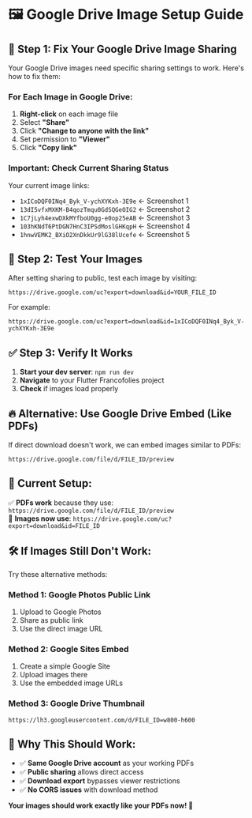 # 🖼️ Google Drive Image Setup Guide

## 🔧 **Step 1: Fix Your Google Drive Image Sharing**

Your Google Drive images need specific sharing settings to work. Here's how to fix them:

### **For Each Image in Google Drive:**

1. **Right-click** on each image file
2. Select **"Share"**
3. Click **"Change to anyone with the link"**
4. Set permission to **"Viewer"**
5. Click **"Copy link"**

### **Important: Check Current Sharing Status**

Your current image links:
- `1xICoDQF0INq4_Byk_V-ychXYKxh-3E9e` ← Screenshot 1
- `13dI5vfxMXKM-B4qozTmqu0GdSQGeOIG2` ← Screenshot 2  
- `1C7jLyh4exwDXkMYfboU0gg-e0op25eAB` ← Screenshot 3
- `103hKNdT6PtDGN7HnC3IPSdMoslGHKqpH` ← Screenshot 4
- `1hnwVEMK2_BXiO2XnDkkUr9lG38lUcefe` ← Screenshot 5

## 🚀 **Step 2: Test Your Images**

After setting sharing to public, test each image by visiting:
```
https://drive.google.com/uc?export=download&id=YOUR_FILE_ID
```

For example:
```
https://drive.google.com/uc?export=download&id=1xICoDQF0INq4_Byk_V-ychXYKxh-3E9e
```

## ✅ **Step 3: Verify It Works**

1. **Start your dev server**: `npm run dev`
2. **Navigate** to your Flutter Francofolies project
3. **Check** if images load properly

## 🔥 **Alternative: Use Google Drive Embed (Like PDFs)**

If direct download doesn't work, we can embed images similar to PDFs:

```
https://drive.google.com/file/d/FILE_ID/preview
```

## 📝 **Current Setup:**

✅ **PDFs work** because they use: `https://drive.google.com/file/d/FILE_ID/preview`  
🔄 **Images now use**: `https://drive.google.com/uc?export=download&id=FILE_ID`

## 🛠️ **If Images Still Don't Work:**

Try these alternative methods:

### **Method 1: Google Photos Public Link**
1. Upload to Google Photos
2. Share as public link
3. Use the direct image URL

### **Method 2: Google Sites Embed**
1. Create a simple Google Site
2. Upload images there
3. Use the embedded image URLs

### **Method 3: Google Drive Thumbnail**
```
https://lh3.googleusercontent.com/d/FILE_ID=w800-h600
```

## 🎯 **Why This Should Work:**

- ✅ **Same Google Drive account** as your working PDFs
- ✅ **Public sharing** allows direct access
- ✅ **Download export** bypasses viewer restrictions
- ✅ **No CORS issues** with download method

**Your images should work exactly like your PDFs now! 🎉** 